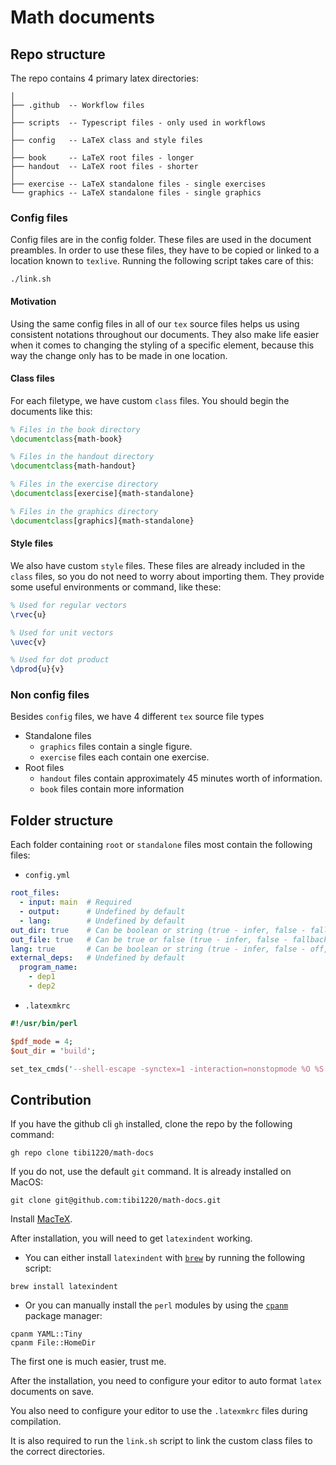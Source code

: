 # Math documents

## Repo structure

The repo contains 4 primary latex directories:

```
│
├── .github  -- Workflow files
│
├── scripts  -- Typescript files - only used in workflows
│
├── config   -- LaTeX class and style files
│
├── book     -- LaTeX root files - longer
├── handout  -- LaTeX root files - shorter
│
├── exercise -- LaTeX standalone files - single exercises
└── graphics -- LaTeX standalone files - single graphics
```

### Config files

Config files are in the config folder. These files are used in the document
preambles. In order to use these files, they have to be copied or linked to a
location known to `texlive`. Running the following script takes care of this:

```shellscript
./link.sh
```

#### Motivation

Using the same config files in all of our `tex` source files helps us using
consistent notations throughout our documents. They also make life easier when
it comes to changing the styling of a specific element, because this way the
change only has to be made in one location.

#### Class files

For each filetype, we have custom `class` files. You should begin the documents
like this:

```latex
% Files in the book directory
\documentclass{math-book}

% Files in the handout directory
\documentclass{math-handout}

% Files in the exercise directory
\documentclass[exercise]{math-standalone}

% Files in the graphics directory
\documentclass[graphics]{math-standalone}
```

#### Style files

We also have custom `style` files. These files are already included in the
`class` files, so you do not need to worry about importing them. They provide
some useful environments or command, like these:

```latex
% Used for regular vectors
\rvec{u}

% Used for unit vectors
\uvec{v}

% Used for dot product
\dprod{u}{v}
```

### Non config files

Besides `config` files, we have 4 different `tex` source file types

- Standalone files
  - `graphics` files contain a single figure.
  - `exercise` files each contain one exercise.
- Root files
  - `handout` files contain approximately 45 minutes worth of information.
  - `book` files contain more information

## Folder structure

Each folder containing `root` or `standalone` files most contain the following
files:

- `config.yml`

<!-- prettier-ignore -->
```yaml
root_files:
  - input: main  # Required
  - output:      # Undefined by default
  - lang:        # Undefined by default
out_dir: true    # Can be boolean or string (true - infer, false - fallback, string - force value)
out_file: true   # Can be true or false (true - infer, false - fallback)
lang: true       # Can be boolean or string (true - infer, false - off, string - force value)
external_deps:   # Undefined by default
  program_name:
    - dep1
    - dep2
```

- `.latexmkrc`

```perl
#!/usr/bin/perl

$pdf_mode = 4;
$out_dir = 'build';

set_tex_cmds('--shell-escape -synctex=1 -interaction=nonstopmode %O %S');
```

## Contribution

If you have the github cli `gh` installed, clone the repo by the following
command:

```shellscript
gh repo clone tibi1220/math-docs
```

If you do not, use the default `git` command. It is already installed on MacOS:

```shellscript
git clone git@github.com:tibi1220/math-docs.git
```

Install [MacTeX](https://www.tug.org/mactex/mactex-download.html).

After installation, you will need to get `latexindent` working.

- You can either install `latexindent` with [`brew`](https://brew.sh/) by
  running the following script:

```shellscript
brew install latexindent
```

- Or you can manually install the `perl` modules by using the
  [`cpanm`](https://metacpan.org/dist/App-cpanminus/view/bin/cpanm) package
  manager:

```
cpanm YAML::Tiny
cpanm File::HomeDir
```

The first one is much easier, trust me.

After the installation, you need to configure your editor to auto format `latex`
documents on save.

You also need to configure your editor to use the `.latexmkrc` files during
compilation.

It is also required to run the `link.sh` script to link the custom class files
to the correct directories.
